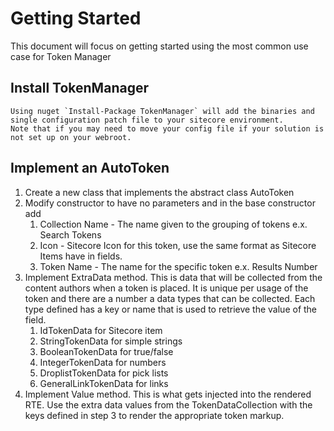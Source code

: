 # Getting Started

This document will focus on getting started using the most common use case for Token Manager
## Install TokenManager

	Using nuget `Install-Package TokenManager` will add the binaries and single configuration patch file to your sitecore environment.  
	Note that if you may need to move your config file if your solution is not set up on your webroot.

## Implement an AutoToken

1.  Create a new class that implements the abstract class AutoToken
2.  Modify constructor to have no parameters and in the base constructor add
	1. Collection Name - The name given to the grouping of tokens e.x. Search Tokens
	2. Icon - Sitecore Icon for this token, use the same format as Sitecore Items have in fields.
	3. Token Name - The name for the specific token e.x. Results Number
3.  Implement ExtraData method.  This is data that will be collected from the content authors when a token is placed.  It is unique per usage of the token
	and there are a number a data types that can be collected.  Each type defined has a key or name that is used to retrieve the value of the field.
	1. IdTokenData for Sitecore item
	1. StringTokenData for simple strings
	1. BooleanTokenData for true/false
	1. IntegerTokenData for numbers
	1. DroplistTokenData for pick lists
	1. GeneralLinkTokenData for links
4.  Implement Value method.  This is what gets injected into the rendered RTE.  Use the extra data values from the TokenDataCollection with the keys defined
	in step 3 to render the appropriate token markup.
